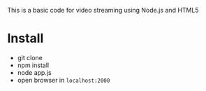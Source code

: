 This is a basic code for video streaming using Node.js and HTML5

# Install

- git clone
- npm install
- node app.js
- open browser in `localhost:2000`